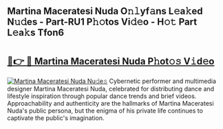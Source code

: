 ## Martina Maceratesi Nuda O𝚗𝚕yf𝚊ns L𝚎a𝚔ed N𝚞𝚍es - Part-RU1 P𝚑𝚘tos Vi𝚍𝚎o - H𝚘𝚝 Part L𝚎a𝚔s Tfon6

# <h2><a href="http://kf3i8w.oniu.top/?m=Martina+Maceratesi+Nuda">🔗👉 🔴 Martina Maceratesi Nuda P𝚑ot𝚘𝚜 V𝚒d𝚎o</a></h2>

[![Martina Maceratesi Nuda Nu𝚍e𝚜](https://i.imgur.com/0qMVB7G.gif)](http://kf3i8w.oniu.top/?m=Martina+Maceratesi+Nuda)
Cybernetic performer and multimedia designer Martina Maceratesi Nuda, celebrated for distributing dance and lifestyle inspiration through popular dance trends and brief videos. Approachability and authenticity are the hallmarks of Martina Maceratesi Nuda's public persona, but the enigma of his private life continues to captivate the public's imagination.  
